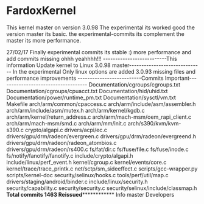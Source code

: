 # FardoxKernel
This kernel master on version 3.0.98
The experimental its worked good the version master its basic. the experimental-commits its complement the master its more performance.

27/02/17 Finally experimental commits its stable :) more performance and add commits missing ohhh yeahhhh!!!
--------------------------This information Update kernel to Linux 3.0.98 master------------------------------
In the experimental Only linux options are added 3.0.93 missing files and performance improvements
--------------------------Commits Important------------------------------------ 
Documentation/cgroups/cgroups.txt 
Documentation/cgroups/cpuacct.txt 
Documentation/hid/uhid.txt 
Documentation/power/runtime_pm.txt 
Documentation/sysctl/vm.txt 
Makefile 
arch/arm/common/cpaccess.c 
arch/arm/include/asm/assembler.h 
arch/arm/include/asm/mutex.h 
arch/arm/kernel/kgdb.c 
arch/arm/kernel/return_address.c 
arch/arm/mach-msm/oem_rapi_client.c 
arch/arm/mach-msm/smd.c 
arch/arm/mm/init.c 
arch/s390/kvm/kvm-s390.c 
crypto/algapi.c 
drivers/acpi/ec.c 
drivers/gpu/drm/radeon/evergreen.c 
drivers/gpu/drm/radeon/evergreend.h 
drivers/gpu/drm/radeon/radeon_atombios.c 
drivers/gpu/drm/radeon/rs400.c 
fs/fat/dir.c 
fs/fuse/file.c 
fs/fuse/inode.c 
fs/notify/fanotify/fanotify.c 
include/crypto/algapi.h 
include/linux/perf_event.h 
kernel/cgroup.c 
kernel/events/core.c 
kernel/trace/trace_printk.c 
net/sctp/sm_sideeffect.c 
scripts/gcc-wrapper.py 
scripts/kernel-doc 
security/selinux/hooks.c 
tools/perf/util/map.c 
drivers/staging/android/binder.c 
include/linux/security.h 
security/capability.c 
security/security.c 
security/selinux/include/classmap.h 
************************Total commits 1463 Reissued************************************
Info master Developers
